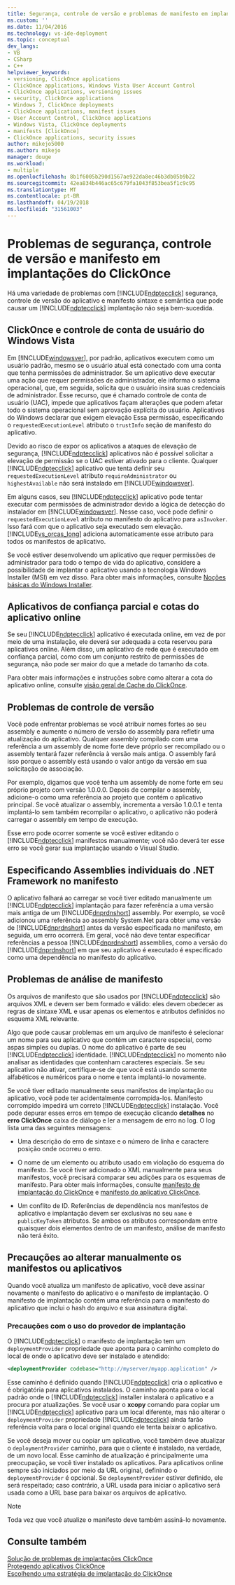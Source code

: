 ```yaml
---
title: Segurança, controle de versão e problemas de manifesto em implantações do ClickOnce | Microsoft Docs
ms.custom: ''
ms.date: 11/04/2016
ms.technology: vs-ide-deployment
ms.topic: conceptual
dev_langs:
- VB
- CSharp
- C++
helpviewer_keywords:
- versioning, ClickOnce applications
- ClickOnce applications, Windows Vista User Account Control
- ClickOnce applications, versioning issues
- security, ClickOnce applications
- Windows 7, ClickOnce deployments
- ClickOnce applications, manifest issues
- User Account Control, ClickOnce applications
- Windows Vista, ClickOnce deployments
- manifests [ClickOnce]
- ClickOnce applications, security issues
author: mikejo5000
ms.author: mikejo
manager: douge
ms.workload:
- multiple
ms.openlocfilehash: 8b1f6005b290d1567ae922da8ec46b3db05b9b22
ms.sourcegitcommit: 42ea834b446ac65c679fa1043f853bea5f1c9c95
ms.translationtype: MT
ms.contentlocale: pt-BR
ms.lasthandoff: 04/19/2018
ms.locfileid: "31561003"
---
```

# <a name="security-versioning-and-manifest-issues-in-clickonce-deployments"></a>Problemas de segurança, controle de versão e manifesto em implantações do ClickOnce

Há uma variedade de problemas com [!INCLUDE[ndptecclick](../deployment/includes/ndptecclick_md.md)] segurança, controle de versão do aplicativo e manifesto sintaxe e semântica que pode causar um [!INCLUDE[ndptecclick](../deployment/includes/ndptecclick_md.md)] implantação não seja bem-sucedida.

## <a name="clickonce-and-windows-vista-user-account-control"></a>ClickOnce e controle de conta de usuário do Windows Vista

Em [!INCLUDE[windowsver](../deployment/includes/windowsver_md.md)], por padrão, aplicativos executem como um usuário padrão, mesmo se o usuário atual está conectado com uma conta que tenha permissões de administrador. Se um aplicativo deve executar uma ação que requer permissões de administrador, ele informa o sistema operacional, que, em seguida, solicita que o usuário insira suas credenciais de administrador. Esse recurso, que é chamado controle de conta de usuário (UAC), impede que aplicativos façam alterações que podem afetar todo o sistema operacional sem aprovação explícita do usuário. Aplicativos do Windows declarar que exigem elevação Essa permissão, especificando o `requestedExecutionLevel` atributo o `trustInfo` seção de manifesto do aplicativo.

Devido ao risco de expor os aplicativos a ataques de elevação de segurança, [!INCLUDE[ndptecclick](../deployment/includes/ndptecclick_md.md)] aplicativos não é possível solicitar a elevação de permissão se o UAC estiver ativado para o cliente. Qualquer [!INCLUDE[ndptecclick](../deployment/includes/ndptecclick_md.md)] aplicativo que tenta definir seu `requestedExecutionLevel` atributo `requireAdministrator` ou `highestAvailable` não será instalado em [!INCLUDE[windowsver](../deployment/includes/windowsver_md.md)].

Em alguns casos, seu [!INCLUDE[ndptecclick](../deployment/includes/ndptecclick_md.md)] aplicativo pode tentar executar com permissões de administrador devido a lógica de detecção do instalador em [!INCLUDE[windowsver](../deployment/includes/windowsver_md.md)]. Nesse caso, você pode definir o `requestedExecutionLevel` atributo no manifesto do aplicativo para `asInvoker`. Isso fará com que o aplicativo seja executado sem elevação. [!INCLUDE[vs_orcas_long](../debugger/includes/vs_orcas_long_md.md)] adiciona automaticamente esse atributo para todos os manifestos de aplicativo.

Se você estiver desenvolvendo um aplicativo que requer permissões de administrador para todo o tempo de vida do aplicativo, considere a possibilidade de implantar o aplicativo usando a tecnologia Windows Installer (MSI) em vez disso. Para obter mais informações, consulte [Noções básicas do Windows Installer](../extensibility/internals/windows-installer-basics.md).

## <a name="online-application-quotas-and-partial-trust-applications"></a>Aplicativos de confiança parcial e cotas do aplicativo online

Se seu [!INCLUDE[ndptecclick](../deployment/includes/ndptecclick_md.md)] aplicativo é executada online, em vez de por meio de uma instalação, ele deverá ser adequada a cota reservou para aplicativos online. Além disso, um aplicativo de rede que é executado em confiança parcial, como com um conjunto restrito de permissões de segurança, não pode ser maior do que a metade do tamanho da cota.

Para obter mais informações e instruções sobre como alterar a cota do aplicativo online, consulte [visão geral de Cache do ClickOnce](../deployment/clickonce-cache-overview.md).

## <a name="versioning-issues"></a>Problemas de controle de versão

Você pode enfrentar problemas se você atribuir nomes fortes ao seu assembly e aumente o número de versão do assembly para refletir uma atualização do aplicativo. Qualquer assembly compilado com uma referência a um assembly de nome forte deve próprio ser recompilado ou o assembly tentará fazer referência à versão mais antiga. O assembly fará isso porque o assembly está usando o valor antigo da versão em sua solicitação de associação.

Por exemplo, digamos que você tenha um assembly de nome forte em seu próprio projeto com versão 1.0.0.0. Depois de compilar o assembly, adicione-o como uma referência ao projeto que contém o aplicativo principal. Se você atualizar o assembly, incrementa a versão 1.0.0.1 e tenta implantá-lo sem também recompilar o aplicativo, o aplicativo não poderá carregar o assembly em tempo de execução.

Esse erro pode ocorrer somente se você estiver editando o [!INCLUDE[ndptecclick](../deployment/includes/ndptecclick_md.md)] manifestos manualmente; você não deverá ter esse erro se você gerar sua implantação usando o Visual Studio.

## <a name="specifying-individual-net-framework-assemblies-in-the-manifest"></a>Especificando Assemblies individuais do .NET Framework no manifesto

O aplicativo falhará ao carregar se você tiver editado manualmente um [!INCLUDE[ndptecclick](../deployment/includes/ndptecclick_md.md)] implantação para fazer referência a uma versão mais antiga de um [!INCLUDE[dnprdnshort](../code-quality/includes/dnprdnshort_md.md)] assembly. Por exemplo, se você adicionou uma referência ao assembly System.Net para obter uma versão de [!INCLUDE[dnprdnshort](../code-quality/includes/dnprdnshort_md.md)] antes da versão especificada no manifesto, em seguida, um erro ocorrerá. Em geral, você não deve tentar especificar referências a pessoa [!INCLUDE[dnprdnshort](../code-quality/includes/dnprdnshort_md.md)] assemblies, como a versão do [!INCLUDE[dnprdnshort](../code-quality/includes/dnprdnshort_md.md)] em que seu aplicativo é executado é especificado como uma dependência no manifesto do aplicativo.

## <a name="manifest-parsing-issues"></a>Problemas de análise de manifesto

Os arquivos de manifesto que são usados por [!INCLUDE[ndptecclick](../deployment/includes/ndptecclick_md.md)] são arquivos XML e devem ser bem formado e válido: eles devem obedecer as regras de sintaxe XML e usar apenas os elementos e atributos definidos no esquema XML relevante.

Algo que pode causar problemas em um arquivo de manifesto é selecionar um nome para seu aplicativo que contém um caractere especial, como aspas simples ou duplas. O nome do aplicativo é parte de seu [!INCLUDE[ndptecclick](../deployment/includes/ndptecclick_md.md)] identidade. [!INCLUDE[ndptecclick](../deployment/includes/ndptecclick_md.md)] no momento não analisar as identidades que contenham caracteres especiais. Se seu aplicativo não ativar, certifique-se de que você está usando somente alfabéticos e numéricos para o nome e tenta implantá-lo novamente.

Se você tiver editado manualmente seus manifestos de implantação ou aplicativo, você pode ter acidentalmente corrompida-los. Manifesto corrompido impedirá um correto [!INCLUDE[ndptecclick](../deployment/includes/ndptecclick_md.md)] instalação. Você pode depurar esses erros em tempo de execução clicando **detalhes** no **erro ClickOnce** caixa de diálogo e ler a mensagem de erro no log. O log lista uma das seguintes mensagens:

- Uma descrição do erro de sintaxe e o número de linha e caractere posição onde ocorreu o erro.

- O nome de um elemento ou atributo usado em violação do esquema do manifesto. Se você tiver adicionado o XML manualmente para seus manifestos, você precisará comparar seu adições para os esquemas de manifesto. Para obter mais informações, consulte [manifesto de implantação do ClickOnce](../deployment/clickonce-deployment-manifest.md) e [manifesto do aplicativo ClickOnce](../deployment/clickonce-application-manifest.md).

- Um conflito de ID. Referências de dependência nos manifestos de aplicativo e implantação devem ser exclusivas no seu `name` e `publicKeyToken` atributos. Se ambos os atributos correspondam entre quaisquer dois elementos dentro de um manifesto, análise de manifesto não terá êxito.

## <a name="precautions-when-manually-changing-manifests-or-applications"></a>Precauções ao alterar manualmente os manifestos ou aplicativos

Quando você atualiza um manifesto de aplicativo, você deve assinar novamente o manifesto do aplicativo e o manifesto de implantação. O manifesto de implantação contém uma referência para o manifesto do aplicativo que inclui o hash do arquivo e sua assinatura digital.

### <a name="precautions-with-deployment-provider-usage"></a>Precauções com o uso do provedor de implantação

O [!INCLUDE[ndptecclick](../deployment/includes/ndptecclick_md.md)] o manifesto de implantação tem um `deploymentProvider` propriedade que aponta para o caminho completo do local de onde o aplicativo deve ser instalado e atendido:

```xml
<deploymentProvider codebase="http://myserver/myapp.application" />
```

Esse caminho é definido quando [!INCLUDE[ndptecclick](../deployment/includes/ndptecclick_md.md)] cria o aplicativo e é obrigatória para aplicativos instalados. O caminho aponta para o local padrão onde o [!INCLUDE[ndptecclick](../deployment/includes/ndptecclick_md.md)] installer instalará o aplicativo e a procura por atualizações. Se você usar o **xcopy** comando para copiar um [!INCLUDE[ndptecclick](../deployment/includes/ndptecclick_md.md)] aplicativo para um local diferente, mas não alterar o `deploymentProvider` propriedade [!INCLUDE[ndptecclick](../deployment/includes/ndptecclick_md.md)] ainda farão referência volta para o local original quando ele tenta baixar o aplicativo.

Se você deseja mover ou copiar um aplicativo, você também deve atualizar o `deploymentProvider` caminho, para que o cliente é instalado, na verdade, de um novo local. Esse caminho de atualização é principalmente uma preocupação, se você tiver instalado os aplicativos. Para aplicativos online sempre são iniciados por meio da URL original, definindo o `deploymentProvider` é opcional. Se `deploymentProvider` estiver definido, ele será respeitado; caso contrário, a URL usada para iniciar o aplicativo será usada como a URL base para baixar os arquivos de aplicativo.

> [!NOTE]
> Toda vez que você atualize o manifesto deve também assiná-lo novamente.

## <a name="see-also"></a>Consulte também

[Solução de problemas de implantações ClickOnce](../deployment/troubleshooting-clickonce-deployments.md)  
[Protegendo aplicativos ClickOnce](../deployment/securing-clickonce-applications.md)  
[Escolhendo uma estratégia de implantação do ClickOnce](../deployment/choosing-a-clickonce-deployment-strategy.md)